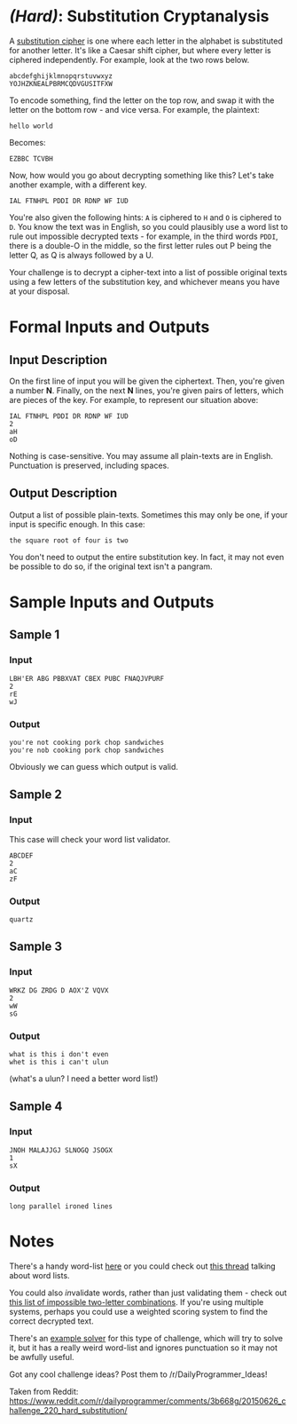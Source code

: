 # [](#HardIcon) _(Hard)_: Substitution Cryptanalysis

A [substitution cipher](https://en.wikipedia.org/?title=Substitution_cipher) is one where each letter in the alphabet is substituted for another letter. It's like a Caesar shift cipher, but where every letter is ciphered independently. For example, look at the two rows below.

    abcdefghijklmnopqrstuvwxyz
    YOJHZKNEALPBRMCQDVGUSITFXW

To encode something, find the letter on the top row, and swap it with the letter on the bottom row - and vice versa. For example, the plaintext:

    hello world

Becomes:

    EZBBC TCVBH

Now, how would you go about decrypting something like this? Let's take another example, with a different key.

    IAL FTNHPL PDDI DR RDNP WF IUD

You're also given the following hints: `A` is ciphered to `H` and `O` is ciphered to `D`. You know the text was in English, so you could plausibly use a word list to rule out impossible decrypted texts - for example, in the third words `PDDI`, there is a double-O in the middle, so the first letter rules out P being the letter Q, as Q is always followed by a U.

Your challenge is to decrypt a cipher-text into a list of possible original texts using a few letters of the substitution key, and whichever means you have at your disposal.

# Formal Inputs and Outputs

## Input Description

On the first line of input you will be given the ciphertext. Then, you're given a number **N**. Finally, on the next **N** lines, you're given pairs of letters, which are pieces of the key. For example, to represent our situation above:

    IAL FTNHPL PDDI DR RDNP WF IUD
    2
    aH
    oD

Nothing is case-sensitive. You may assume all plain-texts are in English. Punctuation is preserved, including spaces.

## Output Description

Output a list of possible plain-texts. Sometimes this may only be one, if your input is specific enough. In this case:

    the square root of four is two

You don't need to output the entire substitution key. In fact, it may not even be possible to do so, if the original text isn't a pangram.

# Sample Inputs and Outputs

## Sample 1

### Input

    LBH'ER ABG PBBXVAT CBEX PUBC FNAQJVPURF
    2
    rE
    wJ

### Output

    you're not cooking pork chop sandwiches
    you're nob cooking pork chop sandwiches

Obviously we can guess which output is valid.

## Sample 2

### Input

This case will check your word list validator.

    ABCDEF
    2
    aC
    zF

### Output

    quartz

## Sample 3

### Input

    WRKZ DG ZRDG D AOX'Z VQVX
    2
    wW
    sG

### Output

    what is this i don't even
    whet is this i can't ulun

(what's a ulun? I need a better word list!)

## Sample 4

### Input

    JNOH MALAJJGJ SLNOGQ JSOGX
    1
    sX

### Output

    long parallel ironed lines

# Notes

There's a handy word-list [here](https://gist.githubusercontent.com/Quackmatic/512736d51d84277594f2/raw/words) or you could check out [this thread](/r/dailyprogrammer/comments/2nluof/) talking about word lists.

You could also *in*validate words, rather than just validating them - check out [this list of impossible two-letter combinations](http://linguistics.stackexchange.com/questions/4082/impossible-bigrams-in-the-english-language). If you're using multiple systems, perhaps you could use a weighted scoring system to find the correct decrypted text.

There's an [example solver](http://quipqiup.com/) for this type of challenge, which will try to solve it, but it has a really weird word-list and ignores punctuation so it may not be awfully useful.

Got any cool challenge ideas? Post them to /r/DailyProgrammer_Ideas!

Taken from Reddit: https://www.reddit.com/r/dailyprogrammer/comments/3b668g/20150626_challenge_220_hard_substitution/